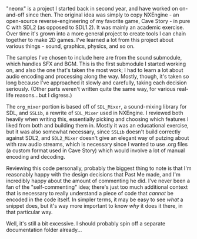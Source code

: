 "neonx" is a project I started back in second year, and have worked on on-and-off since then. The
original idea was simply to copy NXEngine - an open-source reverse-engineering of my favorite
game, Cave Story - in pure C with SDL2 (as opposed to SDL1.2). It was mainly an academic
exercise. Over time it's grown into a more general project to create tools I can chain together
to make 2D games. I've learned a lot from this project about various things - sound, graphics,
physics, and so on.

The samples I've chosen to include here are from the sound submodule, which handles SFX and BGM.
This is the first submodule I started working on, and also the one that's taken the most work; I
had to learn a lot about audio encoding and processing along the way. Mostly, though, it's taken
so long because I've approached it slowly and carefully, taking each decision seriously. (Other
parts weren't written quite the same way, for various real-life reasons...but I digress.)

The `org_mixer` portion is based off of `SDL_Mixer`, a sound-mixing library for SDL, and `SSLib`,
a rewrite of `SDL_Mixer` used in NXEngine. I reviewed both heavily when writing this, essentially
picking and choosing which features I liked from both and building them in. Mostly it was an
educational exercise, but it was also somewhat necessary, since `SSLib` doesn't build correctly
against SDL2, and `SDL2_Mixer` doesn't give an elegant way of putzing about with raw audio streams,
which is necessary since I wanted to use .org files (a custom format used in Cave Story) which
would involve a lot of manual encoding and decoding.

Reviewing this code personally, probably the biggest thing to note is that I'm reasonably happy
with the design decisions that Past Me made, and I'm incredibly happy about the amount of
commenting he did. I've never been a fan of the "self-commenting" idea; there's just too much
additional context that is necessary to really understand a piece of code that *cannot* be encoded
in the code itself. In simpler terms, it may be easy to see *what* a snippet does, but it's way
more important to know *why* it does it there, in that particular way.

Well, it's still a bit excessive. I should probably spin off a separate documentation folder
already...
